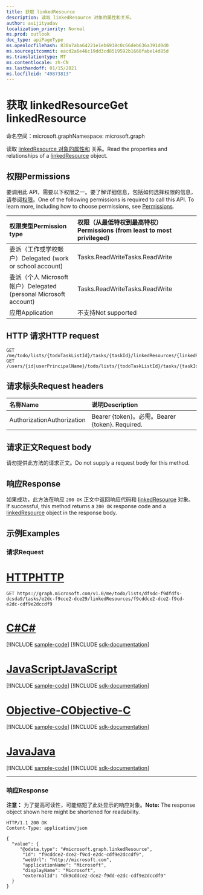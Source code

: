 ```yaml
---
title: 获取 linkedResource
description: 读取 linkedResource 对象的属性和关系。
author: avijityadav
localization_priority: Normal
ms.prod: outlook
doc_type: apiPageType
ms.openlocfilehash: 830a7aba64221e1eb6918c0c66deb636a391d0d0
ms.sourcegitcommit: eacd2a6e46c19dd3cd8519592b1668fabe14d85d
ms.translationtype: MT
ms.contentlocale: zh-CN
ms.lasthandoff: 01/15/2021
ms.locfileid: "49873813"
---
```

# <a name="get-linkedresource"></a><span data-ttu-id="8610d-103">获取 linkedResource</span><span class="sxs-lookup"><span data-stu-id="8610d-103">Get linkedResource</span></span>
<span data-ttu-id="8610d-104">命名空间：microsoft.graph</span><span class="sxs-lookup"><span data-stu-id="8610d-104">Namespace: microsoft.graph</span></span>

<span data-ttu-id="8610d-105">读取 [linkedResource 对象的属性和](../resources/linkedresource.md) 关系。</span><span class="sxs-lookup"><span data-stu-id="8610d-105">Read the properties and relationships of a [linkedResource](../resources/linkedresource.md) object.</span></span>

## <a name="permissions"></a><span data-ttu-id="8610d-106">权限</span><span class="sxs-lookup"><span data-stu-id="8610d-106">Permissions</span></span>
<span data-ttu-id="8610d-p101">要调用此 API，需要以下权限之一。要了解详细信息，包括如何选择权限的信息，请参阅[权限](/graph/permissions-reference)。</span><span class="sxs-lookup"><span data-stu-id="8610d-p101">One of the following permissions is required to call this API. To learn more, including how to choose permissions, see [Permissions](/graph/permissions-reference).</span></span>

|<span data-ttu-id="8610d-109">权限类型</span><span class="sxs-lookup"><span data-stu-id="8610d-109">Permission type</span></span>|<span data-ttu-id="8610d-110">权限（从最低特权到最高特权）</span><span class="sxs-lookup"><span data-stu-id="8610d-110">Permissions (from least to most privileged)</span></span>|
|:---|:---|
|<span data-ttu-id="8610d-111">委派（工作或学校帐户）</span><span class="sxs-lookup"><span data-stu-id="8610d-111">Delegated (work or school account)</span></span>|<span data-ttu-id="8610d-112">Tasks.ReadWrite</span><span class="sxs-lookup"><span data-stu-id="8610d-112">Tasks.ReadWrite</span></span>|
|<span data-ttu-id="8610d-113">委派（个人 Microsoft 帐户）</span><span class="sxs-lookup"><span data-stu-id="8610d-113">Delegated (personal Microsoft account)</span></span>|<span data-ttu-id="8610d-114">Tasks.ReadWrite</span><span class="sxs-lookup"><span data-stu-id="8610d-114">Tasks.ReadWrite</span></span>|
|<span data-ttu-id="8610d-115">应用</span><span class="sxs-lookup"><span data-stu-id="8610d-115">Application</span></span>|<span data-ttu-id="8610d-116">不支持</span><span class="sxs-lookup"><span data-stu-id="8610d-116">Not supported</span></span>|

## <a name="http-request"></a><span data-ttu-id="8610d-117">HTTP 请求</span><span class="sxs-lookup"><span data-stu-id="8610d-117">HTTP request</span></span>

<!-- {
  "blockType": "ignored"
}
-->
``` http
GET /me/todo/lists/{todoTaskListId}/tasks/{taskId}/linkedResources/{linkedResourcesId}
GET /users/{id|userPrincipalName}/todo/lists/{todoTaskListId}/tasks/{taskId}/linkedResources/{linkedResourcesId}
```

## <a name="request-headers"></a><span data-ttu-id="8610d-118">请求标头</span><span class="sxs-lookup"><span data-stu-id="8610d-118">Request headers</span></span>
|<span data-ttu-id="8610d-119">名称</span><span class="sxs-lookup"><span data-stu-id="8610d-119">Name</span></span>|<span data-ttu-id="8610d-120">说明</span><span class="sxs-lookup"><span data-stu-id="8610d-120">Description</span></span>|
|:---|:---|
|<span data-ttu-id="8610d-121">Authorization</span><span class="sxs-lookup"><span data-stu-id="8610d-121">Authorization</span></span>|<span data-ttu-id="8610d-p102">Bearer {token}。必需。</span><span class="sxs-lookup"><span data-stu-id="8610d-p102">Bearer {token}. Required.</span></span>|

## <a name="request-body"></a><span data-ttu-id="8610d-124">请求正文</span><span class="sxs-lookup"><span data-stu-id="8610d-124">Request body</span></span>
<span data-ttu-id="8610d-125">请勿提供此方法的请求正文。</span><span class="sxs-lookup"><span data-stu-id="8610d-125">Do not supply a request body for this method.</span></span>

## <a name="response"></a><span data-ttu-id="8610d-126">响应</span><span class="sxs-lookup"><span data-stu-id="8610d-126">Response</span></span>

<span data-ttu-id="8610d-127">如果成功，此方法在响应 `200 OK` 正文中返回响应代码和 [linkedResource](../resources/linkedresource.md) 对象。</span><span class="sxs-lookup"><span data-stu-id="8610d-127">If successful, this method returns a `200 OK` response code and a [linkedResource](../resources/linkedresource.md) object in the response body.</span></span>

## <a name="examples"></a><span data-ttu-id="8610d-128">示例</span><span class="sxs-lookup"><span data-stu-id="8610d-128">Examples</span></span>

### <a name="request"></a><span data-ttu-id="8610d-129">请求</span><span class="sxs-lookup"><span data-stu-id="8610d-129">Request</span></span>


# <a name="http"></a>[<span data-ttu-id="8610d-130">HTTP</span><span class="sxs-lookup"><span data-stu-id="8610d-130">HTTP</span></span>](#tab/http)
<!-- {
  "blockType": "request",
  "sampleKeys": ["dfsdc-f9dfdfs-dcsda9", "e2dc-f9cce2-dce29", "f9cddce2-dce2-f9cd-e2dc-cdf9e2dccdf9"],
  "name": "get_linkedresource"
}
-->
``` http
GET https://graph.microsoft.com/v1.0/me/todo/lists/dfsdc-f9dfdfs-dcsda9/tasks/e2dc-f9cce2-dce29/linkedResources/f9cddce2-dce2-f9cd-e2dc-cdf9e2dccdf9
```
# <a name="c"></a>[<span data-ttu-id="8610d-131">C#</span><span class="sxs-lookup"><span data-stu-id="8610d-131">C#</span></span>](#tab/csharp)
[!INCLUDE [sample-code](../includes/snippets/csharp/get-linkedresource-csharp-snippets.md)]
[!INCLUDE [sdk-documentation](../includes/snippets/snippets-sdk-documentation-link.md)]

# <a name="javascript"></a>[<span data-ttu-id="8610d-132">JavaScript</span><span class="sxs-lookup"><span data-stu-id="8610d-132">JavaScript</span></span>](#tab/javascript)
[!INCLUDE [sample-code](../includes/snippets/javascript/get-linkedresource-javascript-snippets.md)]
[!INCLUDE [sdk-documentation](../includes/snippets/snippets-sdk-documentation-link.md)]

# <a name="objective-c"></a>[<span data-ttu-id="8610d-133">Objective-C</span><span class="sxs-lookup"><span data-stu-id="8610d-133">Objective-C</span></span>](#tab/objc)
[!INCLUDE [sample-code](../includes/snippets/objc/get-linkedresource-objc-snippets.md)]
[!INCLUDE [sdk-documentation](../includes/snippets/snippets-sdk-documentation-link.md)]

# <a name="java"></a>[<span data-ttu-id="8610d-134">Java</span><span class="sxs-lookup"><span data-stu-id="8610d-134">Java</span></span>](#tab/java)
[!INCLUDE [sample-code](../includes/snippets/java/get-linkedresource-java-snippets.md)]
[!INCLUDE [sdk-documentation](../includes/snippets/snippets-sdk-documentation-link.md)]

---



### <a name="response"></a><span data-ttu-id="8610d-135">响应</span><span class="sxs-lookup"><span data-stu-id="8610d-135">Response</span></span>
<span data-ttu-id="8610d-136">**注意：** 为了提高可读性，可能缩短了此处显示的响应对象。</span><span class="sxs-lookup"><span data-stu-id="8610d-136">**Note:** The response object shown here might be shortened for readability.</span></span>
<!-- {
  "blockType": "response",
  "truncated": true,
  "@odata.type": "microsoft.graph.linkedResource"
}
-->
``` http
HTTP/1.1 200 OK
Content-Type: application/json

{
  "value": {
     "@odata.type": "#microsoft.graph.linkedResource",
      "id": "f9cddce2-dce2-f9cd-e2dc-cdf9e2dccdf9",
      "webUrl": "http://microsoft.com",
      "applicationName": "Microsoft",
      "displayName": "Microsoft",
      "externalId": "dk9cddce2-dce2-f9dd-e2dc-cdf9e2dccdf9"
  }
}
```


